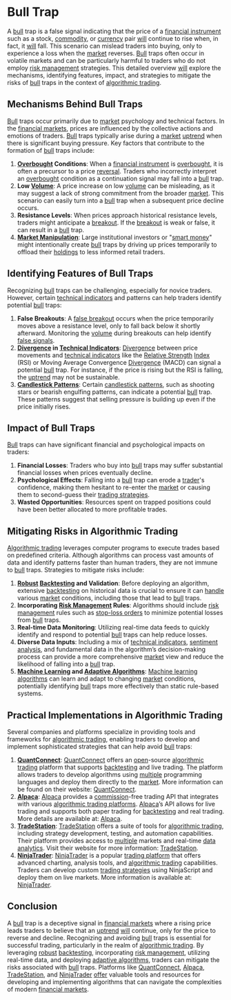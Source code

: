# Bull Trap

A [bull](../b/bull.md) trap is a false signal indicating that the price of a [financial instrument](../f/financial_instrument.md) such as a stock, [commodity](../c/commodity.md), or [currency](../c/currency.md) pair [will](../w/will.md) continue to rise when, in fact, it [will](../w/will.md) fall. This scenario can mislead traders into buying, only to experience a loss when the [market](../m/market.md) reverses. [Bull](../b/bull.md) traps often occur in volatile markets and can be particularly harmful to traders who do not employ [risk management](../r/risk_management.md) strategies. This detailed overview [will](../w/will.md) explore the mechanisms, identifying features, impact, and strategies to mitigate the risks of [bull](../b/bull.md) traps in the context of [algorithmic trading](../a/accountability.md).

## Mechanisms Behind Bull Traps

[Bull](../b/bull.md) traps occur primarily due to [market](../m/market.md) psychology and technical factors. In the [financial markets](../f/financial_market.md), prices are influenced by the collective actions and emotions of traders. [Bull](../b/bull.md) traps typically arise during a [market](../m/market.md) [uptrend](../u/uptrend.md) when there is significant buying pressure. Key factors that contribute to the formation of [bull](../b/bull.md) traps include:

1. **[Overbought](../o/overbought.md) Conditions**: When a [financial instrument](../f/financial_instrument.md) is [overbought](../o/overbought.md), it is often a precursor to a price [reversal](../r/reversal.md). Traders who incorrectly interpret an [overbought](../o/overbought.md) condition as a continuation signal may fall into a [bull](../b/bull.md) trap.
2. **Low [Volume](../v/volume.md)**: A price increase on low [volume](../v/volume.md) can be misleading, as it may suggest a lack of strong commitment from the broader [market](../m/market.md). This scenario can easily turn into a [bull](../b/bull.md) trap when a subsequent price decline occurs.
3. **Resistance Levels**: When prices approach historical resistance levels, traders might anticipate a [breakout](../b/breakout.md). If the [breakout](../b/breakout.md) is weak or false, it can result in a [bull](../b/bull.md) trap.
4. **[Market Manipulation](../m/market_manipulation.md)**: Large institutional investors or "[smart money](../s/smart_money.md)" might intentionally create [bull](../b/bull.md) traps by driving up prices temporarily to offload their [holdings](../h/holdings.md) to less informed retail traders.

## Identifying Features of Bull Traps

Recognizing [bull](../b/bull.md) traps can be challenging, especially for novice traders. However, certain [technical indicators](../t/technical_indicator.md) and patterns can help traders identify potential [bull](../b/bull.md) traps:

1. **False Breakouts**: A [false breakout](../f/false_breakout.md) occurs when the price temporarily moves above a resistance level, only to fall back below it shortly afterward. Monitoring the [volume](../v/volume.md) during breakouts can help identify [false signals](../f/false_signals_in_trading.md).
2. **[Divergence](../d/divergence.md) in [Technical Indicators](../t/technical_indicator.md)**: [Divergence](../d/divergence.md) between price movements and [technical indicators](../t/technical_indicator.md) like the [Relative Strength](../r/relative_strength.md) [Index](../i/index_instrument.md) (RSI) or Moving Average Convergence [Divergence](../d/divergence.md) (MACD) can signal a potential [bull](../b/bull.md) trap. For instance, if the price is rising but the RSI is falling, the [uptrend](../u/uptrend.md) may not be sustainable.
3. **[Candlestick Patterns](../c/candlestick_patterns.md)**: Certain [candlestick patterns](../c/candlestick_patterns.md), such as shooting stars or bearish engulfing patterns, can indicate a potential [bull](../b/bull.md) trap. These patterns suggest that selling pressure is building up even if the price initially rises.

## Impact of Bull Traps

[Bull](../b/bull.md) traps can have significant financial and psychological impacts on traders:

1. **Financial Losses**: Traders who buy into [bull](../b/bull.md) traps may suffer substantial financial losses when prices eventually decline.
2. **Psychological Effects**: Falling into a [bull](../b/bull.md) trap can erode a [trader](../t/trader.md)'s confidence, making them hesitant to re-enter the [market](../m/market.md) or causing them to second-guess their [trading strategies](../t/trading_strategies.md).
3. **Wasted Opportunities**: Resources spent on trapped positions could have been better allocated to more profitable trades.

## Mitigating Risks in Algorithmic Trading

[Algorithmic trading](../a/accountability.md) leverages computer programs to execute trades based on predefined criteria. Although algorithms can process vast amounts of data and identify patterns faster than human traders, they are not immune to [bull](../b/bull.md) traps. Strategies to mitigate risks include:

1. **[Robust](../r/robust.md) [Backtesting](../b/backtesting.md) and Validation**: Before deploying an algorithm, extensive [backtesting](../b/backtesting.md) on historical data is crucial to ensure it can [handle](../h/handle.md) various [market](../m/market.md) conditions, including those that lead to [bull](../b/bull.md) traps.
2. **Incorporating [Risk Management](../r/risk_management.md) Rules**: Algorithms should include [risk management](../r/risk_management.md) rules such as [stop-loss orders](../s/stop-loss_orders.md) to minimize potential losses from [bull](../b/bull.md) traps.
3. **Real-time Data Monitoring**: Utilizing real-time data feeds to quickly identify and respond to potential [bull](../b/bull.md) traps can help reduce losses.
4. **Diverse Data Inputs**: Including a mix of [technical indicators](../t/technical_indicator.md), [sentiment analysis](../s/sentiment_analysis.md), and fundamental data in the algorithm’s decision-making process can provide a more comprehensive [market](../m/market.md) view and reduce the likelihood of falling into a [bull](../b/bull.md) trap.
5. **[Machine Learning](../m/machine_learning.md) and [Adaptive Algorithms](../a/adaptive_algorithms.md)**: [Machine learning algorithms](../m/machine_learning_algorithms_in_trading.md) can learn and adapt to changing [market](../m/market.md) conditions, potentially identifying [bull](../b/bull.md) traps more effectively than static rule-based systems.

## Practical Implementations in Algorithmic Trading

Several companies and platforms specialize in providing tools and frameworks for [algorithmic trading](../a/accountability.md), enabling traders to develop and implement sophisticated strategies that can help avoid [bull](../b/bull.md) traps:

1. **[QuantConnect](../q/quantconnect.md)**: [QuantConnect](../q/quantconnect.md) offers an [open](../o/open.md)-source [algorithmic trading](../a/accountability.md) platform that supports [backtesting](../b/backtesting.md) and live trading. The platform allows traders to develop algorithms using [multiple](../m/multiple.md) programming languages and deploy them directly to the [market](../m/market.md). More information can be found on their website: [QuantConnect](https://www.quantconnect.com/).
2. **[Alpaca](../a/alpaca.md)**: [Alpaca](../a/alpaca.md) provides a [commission](../c/commission.md)-free trading API that integrates with various [algorithmic trading platforms](../a/algorithmic_trading_platforms.md). [Alpaca](../a/alpaca.md)’s API allows for live trading and supports both paper trading for [backtesting](../b/backtesting.md) and real trading. More details are available at: [Alpaca](https://alpaca.markets/).
3. **[TradeStation](../t/tradestation.md)**: [TradeStation](../t/tradestation.md) offers a suite of tools for [algorithmic trading](../a/accountability.md), including strategy development, testing, and automation capabilities. Their platform provides access to [multiple](../m/multiple.md) markets and real-time [data analytics](../d/data_analytics.md). Visit their website for more information: [TradeStation](https://www.tradestation.com/).
4. **[NinjaTrader](../n/ninjatrader.md)**: [NinjaTrader](../n/ninjatrader.md) is a popular [trading platform](../t/trading_platform.md) that offers advanced charting, analysis tools, and [algorithmic trading](../a/accountability.md) capabilities. Traders can develop custom [trading strategies](../t/trading_strategies.md) using NinjaScript and deploy them on live markets. More information is available at: [NinjaTrader](https://ninjatrader.com/).

## Conclusion

A [bull](../b/bull.md) trap is a deceptive signal in [financial markets](../f/financial_market.md) where a rising price leads traders to believe that an [uptrend](../u/uptrend.md) [will](../w/will.md) continue, only for the price to reverse and decline. Recognizing and avoiding [bull](../b/bull.md) traps is essential for successful trading, particularly in the realm of [algorithmic trading](../a/accountability.md). By leveraging [robust](../r/robust.md) [backtesting](../b/backtesting.md), incorporating [risk management](../r/risk_management.md), utilizing real-time data, and deploying [adaptive algorithms](../a/adaptive_algorithms.md), traders can mitigate the risks associated with [bull](../b/bull.md) traps. Platforms like [QuantConnect](../q/quantconnect.md), [Alpaca](../a/alpaca.md), [TradeStation](../t/tradestation.md), and [NinjaTrader](../n/ninjatrader.md) [offer](../o/offer.md) valuable tools and resources for developing and implementing algorithms that can navigate the complexities of modern [financial markets](../f/financial_market.md).